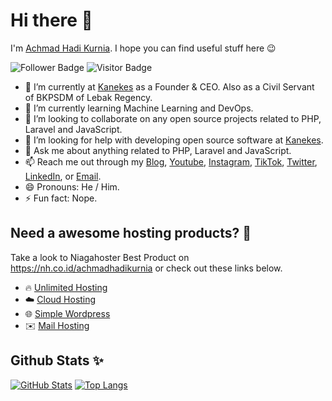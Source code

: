 # Hi there 👋
I'm [Achmad Hadi Kurnia](https://achmadhadikurnia.github.io). I hope you can find
useful stuff here 😉

![Follower Badge](https://img.shields.io/github/followers/achmadhadikurnia)
![Visitor
Badge](https://visitor-badge.glitch.me/badge?page_id=achmadhadikurnia.visitor-badge)

- 🔭 I’m currently at [Kanekes](https://kanekes.com) as a Founder & CEO. Also as
  a Civil Servant of BKPSDM of Lebak Regency.
- 🌱 I’m currently learning Machine Learning and DevOps.
- 👯 I’m looking to collaborate on any open source projects related to PHP,
  Laravel and JavaScript.
- 🤔 I’m looking for help with developing open source software at [Kanekes](https://github.com/kanekescom).
- 💬 Ask me about anything related to PHP, Laravel and JavaScript.
- 📫 Reach me out through my
[Blog](https://achmadhadikurnia.com),
[Youtube](https://www.youtube.com/@achmadhadikurnia),
[Instagram](https://instagram.com/achmadhadikurnia),
[TikTok](https://tiktok.com/@achmadhadikurnia),
[Twitter](https://twitter.com/imachmadhadi),
[LinkedIn](https://www.linkedin.com/in/achmadhadikurnia), or
[Email](mailto:imachmadhadikurnia@gmail.com).
- 😄 Pronouns: He / Him.
- ⚡ Fun fact: Nope.

## Need a awesome hosting products? 🛒
Take a look to Niagahoster Best Product on https://nh.co.id/achmadhadikurnia or check out these links below.
- 🔥 [Unlimited Hosting](https://www.niagahoster.co.id/ref/68898?r=hosting-murah)
- ☁️ [Cloud Hosting](https://www.niagahoster.co.id/ref/68898?r=cloud-hosting)
- 🌐 [Simple Wordpress](https://www.niagahoster.co.id/ref/68898?r=simple-wordpress)
- ✉️ [Mail Hosting](https://www.niagahoster.co.id/ref/68898?r=email-hosting)

<!--
## ☕ My popular repositories:
 -->

## Github Stats ✨
[![GitHub
Stats](https://github-readme-stats.vercel.app/api?username=achmadhadikurnia&show_icons=true&count_private=true&show_owner=true)](https://github.com/achmadhadikurnia)
[![Top
Langs](https://github-readme-stats.vercel.app/api/top-langs/?username=achmadhadikurnia&layout=compact)](https://github.com/achmadhadikurnia)
